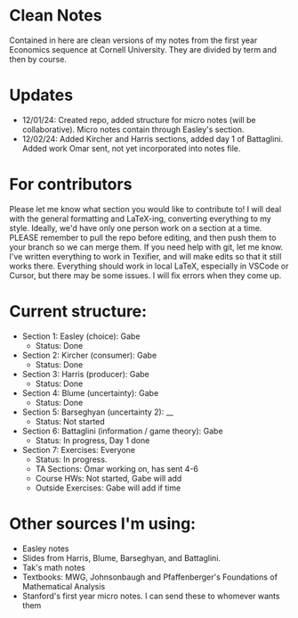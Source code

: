 # Clean Notes

Contained in here are clean versions of my notes from the first year Economics sequence at Cornell University. They are divided by term and then by course.

# Updates

- 12/01/24: Created repo, added structure for micro notes (will be collaborative). Micro notes contain through Easley's section.
- 12/02/24: Added Kircher and Harris sections, added day 1 of Battaglini. Added work Omar sent, not yet incorporated into notes file.

# For contributors

Please let me know what section you would like to contribute to! I will deal with the general formatting and LaTeX-ing, converting everything to my style. Ideally, we'd have only one person work on a section at a time. PLEASE remember to pull the repo before editing, and then push them to your branch so we can merge them. If you need help with git, let me know. I've written everything to work in Texifier, and will make edits so that it still works there. Everything should work in local LaTeX, especially in VSCode or Cursor, but there may be some issues. I will fix errors when they come up.

# Current structure:

- Section 1: Easley (choice): Gabe
    - Status: Done
- Section 2: Kircher (consumer): Gabe
    - Status: Done
- Section 3: Harris (producer): Gabe
    - Status: Done
- Section 4: Blume (uncertainty): Gabe
    - Status: Done
- Section 5: Barseghyan (uncertainty 2): __
    - Status: Not started
- Section 6: Battaglini (information / game theory): Gabe
    - Status: In progress, Day 1 done
- Section 7: Exercises: Everyone
    - Status: In progress. 
    - TA Sections: Omar working on, has sent 4-6
    - Course HWs: Not started, Gabe will add
    - Outside Exercises: Gabe will add if time

# Other sources I'm using: 

- Easley notes
- Slides from Harris, Blume, Barseghyan, and Battaglini.
- Tak's math notes
- Textbooks: MWG, Johnsonbaugh and Pfaffenberger's Foundations of Mathematical Analysis
- Stanford's first year micro notes. I can send these to whomever wants them
